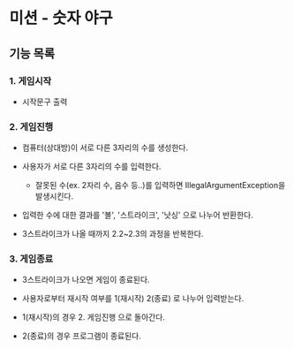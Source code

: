 # 미션 - 숫자 야구

## 기능 목록
### 1. 게임시작  
 - 시작문구 출력


### 2. 게임진행  
 - 컴퓨터(상대방)이 서로 다른 3자리의 수를 생성한다.


 - 사용자가 서로 다른 3자리의 수를 입력한다.
   - 잘못된 수(ex. 2자리 수, 음수 등..)를 입력하면 IllegalArgumentException을 발생시킨다.


 - 입력한 수에 대한 결과를 '볼', '스트라이크', '낫싱' 으로 나누어 반환한다.


 - 3스트라이크가 나올 때까지 2.2~2.3의 과정을 반복한다.  


### 3. 게임종료
 - 3스트라이크가 나오면 게임이 종료된다.


 - 사용자로부터 재시작 여부를 1(재시작) 2(종료) 로 나누어 입력받는다.


 - 1(재시작)의 경우 2. 게임진행 으로 돌아간다.


 - 2(종료)의 경우 프로그램이 종료된다.
